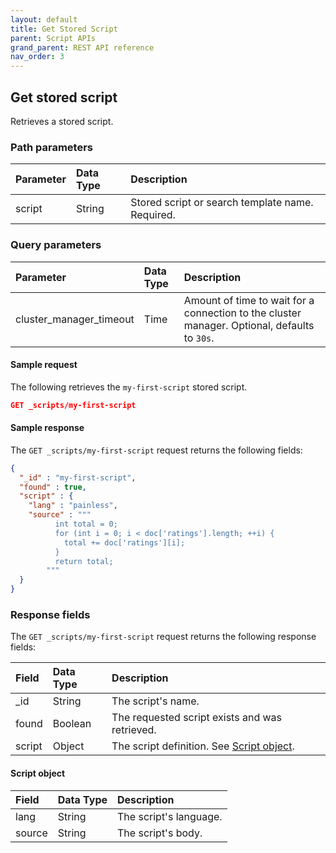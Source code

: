 ```yaml
---
layout: default
title: Get Stored Script
parent: Script APIs
grand_parent: REST API reference
nav_order: 3
---
```


## Get stored script

Retrieves a stored script.

### Path parameters

| Parameter | Data Type | Description | 
:--- | :--- | :---
| script | String | Stored script or search template name. Required.|

### Query parameters

| Parameter | Data Type | Description | 
:--- | :--- | :---
| cluster_manager_timeout | Time | Amount of time to wait for a connection to the cluster manager. Optional, defaults to `30s`. |

#### Sample request

The following retrieves the `my-first-script` stored script.

````json
GET _scripts/my-first-script
````

#### Sample response

The `GET _scripts/my-first-script` request returns the following fields:

````json
{
  "_id" : "my-first-script",
  "found" : true,
  "script" : {
    "lang" : "painless",
    "source" : """
          int total = 0;
          for (int i = 0; i < doc['ratings'].length; ++i) {
            total += doc['ratings'][i];
          }
          return total;
        """
  }
}
````

### Response fields

The `GET _scripts/my-first-script` request returns the following response fields:

| Field | Data Type | Description | 
:--- | :--- | :---
| _id | String | The script's name. |
| found | Boolean | The requested script exists and was retrieved. |
| script | Object | The script definition. See [Script object](#script-object).  |

#### Script object

| Field | Data Type | Description | 
:--- | :--- | :---
| lang | String | The script's language. |
|  source | String | The script's body. |